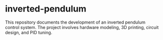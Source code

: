 # inverted-pendulum
This repository documents the development of an inverted pendulum control system. The project involves hardware modeling, 3D printing, circuit design, and PID tuning.
